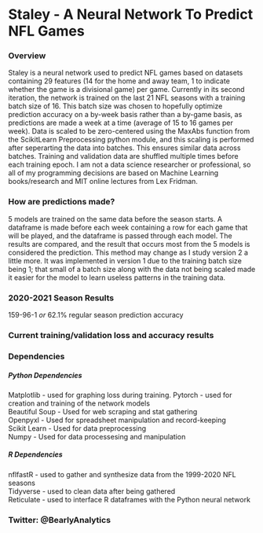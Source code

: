 # Staley - A Neural Network To Predict NFL Games


### **Overview**
Staley is a neural network used to predict NFL games based on datasets containing 29 features (14 for the home and away team, 1 to indicate whether the game is a divisional game) per game. Currently in its second iteration, the network is trained on the last 21 NFL seasons with a training batch size of 16. This batch size was chosen to hopefully optimize prediction accuracy on a by-week basis rather than a by-game basis, as predictions are made a week at a time (average of 15 to 16 games per week). Data is scaled to be zero-centered using the MaxAbs function from the ScikitLearn Preprocessing python module, and this scaling is performed after seperarting the data into batches. This ensures similar data across batches. Training and validation data are shuffled multiple times before each training epoch. I am not a data science researcher or professional, so all of my programming decisions are based on Machine Learning books/research and MIT online lectures from Lex Fridman.
  
  
### **How are predictions made?** 
5 models are trained on the same data before the season starts. A dataframe is made before each week containing a row for each game that will be played, and the dataframe is passed through each model. The results are compared, and the result that occurs most from the 5 models is considered the prediction. This method may change as I study version 2 a little more. It was implemented in version 1 due to the training batch size being 1; that small of a batch size along with the data not being scaled made it easier for the model to learn useless patterns in the training data.
  
  
### **2020-2021 Season Results** 
159-96-1 *or* 62.1% regular season prediction accuracy

### **Current training/validation loss and accuracy results** 


### **Dependencies** 
##### *Python Dependencies*
Matplotlib - used for graphing loss during training. 
Pytorch - used for creation and training of the network models  
Beautiful Soup - Used for web scraping and stat gathering  
Openpyxl - Used for spreadsheet manipulation and record-keeping  
Scikit Learn - Used for data preprocessing  
Numpy - Used for data processesing and manipulation  

##### *R Dependencies*
nflfastR - used to gather and synthesize data from the 1999-2020 NFL seasons  
Tidyverse - used to clean data after being gathered  
Reticulate - used to interface R dataframes with the Python neural network  


### **Twitter: @BearlyAnalytics**
